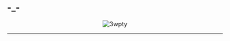 ## \-\_\-

<div id="header" align="center">
    <img src="banner_nina.png" alt="3wpty">
</div>

---
